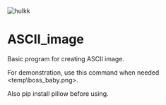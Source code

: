 ![hulkk](https://user-images.githubusercontent.com/76548882/128243262-a56b7cb3-b502-4d99-885a-e26994e3377d.png)

# ASCII_image
Basic program for creating ASCII image.


For demonstration, use this command when needed		 <temp\boss_baby.png>.

Also pip install pillow before using.
